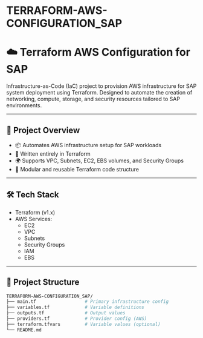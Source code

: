 # TERRAFORM-AWS-CONFIGURATION_SAP
# ☁️ Terraform AWS Configuration for SAP

Infrastructure-as-Code (IaC) project to provision AWS infrastructure for SAP system deployment using Terraform. Designed to automate the creation of networking, compute, storage, and security resources tailored to SAP environments.

---

## 🚀 Project Overview

- 📦 Automates AWS infrastructure setup for SAP workloads
- 📄 Written entirely in Terraform
- 🌍 Supports VPC, Subnets, EC2, EBS volumes, and Security Groups
- 🧩 Modular and reusable Terraform code structure

---

## 🛠️ Tech Stack

- Terraform (v1.x)
- AWS Services:
  - EC2
  - VPC
  - Subnets
  - Security Groups
  - IAM
  - EBS

---

## 📁 Project Structure

```bash
TERRAFORM-AWS-CONFIGURATION_SAP/
├── main.tf                  # Primary infrastructure config
├── variables.tf             # Variable definitions
├── outputs.tf               # Output values
├── providers.tf             # Provider config (AWS)
├── terraform.tfvars         # Variable values (optional)
└── README.md
